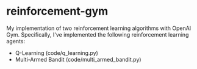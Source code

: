 # reinforcement-gym
My implementation of two reinforcement learning algorithms with OpenAI Gym.
Specifically, I've implemented the following reinforcement learning agents:
* Q-Learning (code/q_learning.py)
* Multi-Armed Bandit (code/multi_armed_bandit.py)
